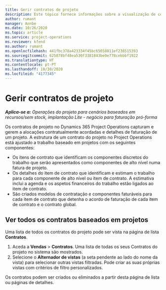 ```yaml
---
title: Gerir contratos de projeto
description: Este tópico fornece informações sobre a visualização de contratos baseados em projetos.
author: rumant
manager: Annbe
ms.date: 10/26/2020
ms.topic: article
ms.service: project-operations
ms.reviewer: kfend
ms.author: rumant
ms.openlocfilehash: 441fbc378a423334f45bc65658811ef238515393
ms.sourcegitcommit: 625878bf48ea530f3381843be0e778cebbbf1922
ms.translationtype: HT
ms.contentlocale: pt-PT
ms.lasthandoff: 10/30/2020
ms.locfileid: "4177345"
---
```

# <a name="manage-project-contracts"></a>Gerir contratos de projeto

_**Aplica-se a:** Operações do projeto para cenários baseados em recursos/sem stock, implantação Lite - negócio para faturação pró-forma_

Os contratos de projeto no Dynamics 365 Project Operations capturam e gerem a alocações contratualmente acordadas e detalhes de faturação de um projeto. A estrutura de um contrato do projeto no Project Operations está ajustado a trabalho baseado em projetos com os seguintes componentes:

- Os itens de contrato que identificam os componentes discretos do trabalho que serão apresentados como componentes de alto nível numa fatura de projeto.
- Os detalhes do item de contrato que identificam e estimam o trabalho para cada componente de alto nível ou item de contrato. A estimativa inclui a agenda e os aspetos financeiros do trabalho estão ligados ao item de contrato.
- São criados modelos de contratação e componentes faturáveis para cada item de contrato que detenha o acordo de faturação de cada item de contrato e o contrato global.

## <a name="view-all-project-based-contracts"></a>Ver todos os contratos baseados em projetos

Uma lista de todos os contratos do projeto pode ser vista na página de lista **Contratos**. 

1. Aceda a **Vendas** > **Contratos**. Uma lista de todas os seus Contratos do projeto no sistema são mostrados. 
2. Selecione o **Alternador de vistas** (a seta pendente ao lado do nome da vista) para selecionar outras vistas filtradas. Pode criar as suas próprias vistas com critérios de filtro personalizados.

Os contratos podem ser criados ou eliminados a partir desta página de lista ou páginas de detalhes.
